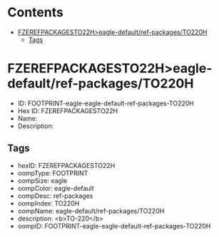 



Contents
========

* [FZEREFPACKAGESTO22H>eagle-default/ref-packages/TO220H](#fzerefpackagesto22heagle-defaultref-packagesto220h)
	* [Tags](#tags)

# FZEREFPACKAGESTO22H>eagle-default/ref-packages/TO220H

- ID: FOOTPRINT-eagle-eagle-default-ref-packages-TO220H
- Hex ID: FZEREFPACKAGESTO22H
- Name: 
- Description: 

## Tags

- hexID: FZEREFPACKAGESTO22H
- oompType: FOOTPRINT
- oompSize: eagle
- oompColor: eagle-default
- oompDesc: ref-packages
- oompIndex: TO220H
- oompName: eagle-default/ref-packages/TO220H
- description: &lt;b&gt;TO-220&lt;/b&gt;
- oompID: FOOTPRINT-eagle-eagle-default-ref-packages-TO220H
